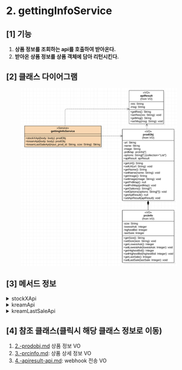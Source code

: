 # 2. gettingInfoService

## \[1] 기능

1. **상품 정보를 조회하는 api를 호출하여 받아온다.**
2. **받아온 상품 정보를 상품 객체에 담아 리턴시킨다.**

## \[2] 클래스 다이어그램

<figure><img src="../../../.gitbook/assets/image (6).png" alt=""><figcaption></figcaption></figure>

## \[3]  메서드 정보

<details>

<summary>stockXApi</summary>

### 1. 기능

* stockX의 상품을 조회하는 api를 호출한다.
* 조회한 stockX의 상품 정보를 담은 상품 객체를 리턴한다.

### 2. 매개변수

**body**

* 일반 객체 형태 (object)
* stockX api 호출에 필요한 기본 정보를 가짐

### 3. 출력

**prodObj**

* [2.-prodobj.md](<../(1) VO 설계 및 설계도 작성/2./2.-prodobj.md> "mention") 객체 형태
* 조회한 stockX의 상품 정보를 가짐

</details>

<details>

<summary>kreamApi</summary>

### 1. 기능

* kream의 상품을 조회하는 api를 호출한다.
* 조회한 kream의 상품 정보를 담은 상품 객체를 리턴한다.

### 2. 매개변수

**body**

* 일반 객체 형태 (object)
* kream api 호출에 필요한 기본 정보를 가짐

### 3. 출력

**prodObj**

* [2.-prodobj.md](<../(1) VO 설계 및 설계도 작성/2./2.-prodobj.md> "mention") 객체 형태
* 조회한 kream의 상품 정보를 가짐

</details>

<details>

<summary>kreamLastSaleApi</summary>

### 1. 기능

* kreamApi에서 호출한 상품에서 특정 사이즈의 최근 판매가를 조회하는 api를 호출한다.
* kreamApi에서 호출한 상품에서 특정 사이즈의 최근 판매가를 리턴한다.

### 2. 매개변수

**input\_prod\_id**

* kreamApi에서 호출한 상품의 고유번호

**size**

* kreamApi에서 호출한 상품에서 최근 판매가를 조회할 특정 사이즈

### 3. 출력

**latestPrc**

* String 형태
* kreamApi에서 호출한 상품에서 특정 사이즈의 최근 판매가

</details>

## \[4] 참조 클래스(클릭시 해당 클래스 정보로 이동)

1. [2.-prodobj.md](<../(1) VO 설계 및 설계도 작성/2./2.-prodobj.md> "mention") 상품 정보 VO
2. [3.-prcinfo.md](<../(1) VO 설계 및 설계도 작성/2./3.-prcinfo.md> "mention"): 상품 상세 정보 VO
3. [4.-apiresult-api.md](<../(1) VO 설계 및 설계도 작성/2./4.-apiresult-api.md> "mention"): webhook 전송 VO
